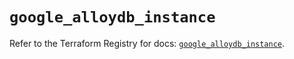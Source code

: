 # `google_alloydb_instance`

Refer to the Terraform Registry for docs: [`google_alloydb_instance`](https://registry.terraform.io/providers/hashicorp/google/6.13.0/docs/resources/alloydb_instance).
